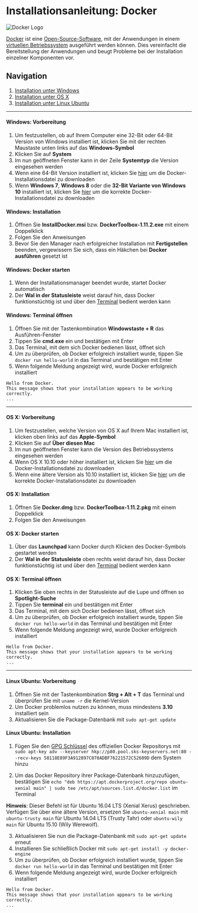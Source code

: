 # Installationsanleitung: Docker

![Docker Logo](https://upload.wikimedia.org/wikipedia/commons/7/79/Docker_%28container_engine%29_logo.png)

[Docker](https://www.docker.com) ist eine [Open-Source-Software](https://de.wikipedia.org/wiki/Open_Source), mit der Anwendungen in einem [virtuellen Betriebssystem](https://de.wikipedia.org/wiki/Virtualisierung_(Informatik)) ausgeführt werden können. Dies vereinfacht die Bereitstellung der Anwendungen und beugt Probleme bei der Installation einzelner Komponenten vor.

## Navigation
1. [Installation unter Windows](#windows-vorbereitung)
2. [Installation unter OS X](#os-x-vorbereitung)
3. [Installation unter Linux Ubuntu](#linux-ubuntu-vorbereitung)

***

#### Windows: Vorbereitung
1. Um festzustellen, ob auf Ihrem Computer eine 32-Bit oder 64-Bit Version von Windows installiert ist, klicken Sie mit der rechten Maustaste unten links auf das **Windows-Symbol**
2. Klicken Sie auf **System**
3. Im nun geöffneten Fenster kann in der Zeile **Systemtyp** die Version eingesehen werden
4. Wenn eine 64-Bit Version installiert ist, klicken Sie [hier](https://download.docker.com/win/beta/InstallDocker.msi) um die Docker-Installationsdatei zu downloaden
5. Wenn **Windows 7**, **Windows 8** oder die **32-Bit Variante von Windows 10** installiert ist, klicken Sie [hier](https://github.com/docker/toolbox/releases/download/v1.11.2/DockerToolbox-1.11.2.exe) um die korrekte Docker-Installationsdatei zu downloaden

#### Windows: Installation
1. Öffnen Sie **InstallDocker.msi** bzw. **DockerToolbox-1.11.2.exe** mit einem Doppelklick
2. Folgen Sie den Anweisungen
3. Bevor Sie den Manager nach erfolgreicher Installation mit **Fertigstellen** beenden, vergewissern Sie sich, dass ein Häkchen bei **Docker ausführen** gesetzt ist

#### Windows: Docker starten
1. Wenn der Installationsmanager beendet wurde, startet Docker automatisch
2. Der **Wal in der Statusleiste** weist darauf hin, dass Docker funktionstüchtig ist und über den [Terminal](https://de.wikipedia.org/wiki/Terminal_(Computer)) bedient werden kann

#### Windows: Terminal öffnen
1. Öffnen Sie mit der Tastenkombination **Windowstaste + R** das Ausführen-Fenster
2. Tippen Sie **cmd.exe** ein und bestätigen mit Enter
3. Das Terminal, mit dem sich Docker bedienen lässt, öffnet sich
4. Um zu überprüfen, ob Docker erfolgreich installiert wurde, tippen Sie `docker run hello-world` in das Terminal und bestätigen mit Enter
5. Wenn folgende Meldung angezeigt wird, wurde Docker erfolgreich installiert

~~~
Hello from Docker.
This message shows that your installation appears to be working correctly.
...
~~~

***

#### OS X: Vorbereitung
1. Um festzustellen, welche Version von OS X auf Ihrem Mac installiert ist, klicken oben links auf das **Apple-Symbol**
2. Klicken Sie auf **Über diesen Mac**
3. Im nun geöffneten Fenster kann die Version des Betriebssystems eingesehen werden
4. Wenn OS X 10.10 oder höher installiert ist, klicken Sie [hier](https://download.docker.com/mac/beta/Docker.dmg) um die Docker-Installationsdatei zu downloaden
5. Wenn eine ältere Version als 10.10 installiert ist, klicken Sie [hier](https://github.com/docker/toolbox/releases/download/v1.11.2/DockerToolbox-1.11.2.pkg) um die korrekte Docker-Installationsdatei zu downloaden

#### OS X: Installation
1. Öffnen Sie **Docker.dmg** bzw. **DockerToolbox-1.11.2.pkg** mit einem Doppelklick
2. Folgen Sie den Anweisungen

#### OS X: Docker starten
1. Über das **Launchpad** kann Docker durch Klicken des Docker-Symbols gestartet werden
2. Der **Wal in der Statusleiste** oben rechts weist darauf hin, dass Docker funktionstüchtig ist und über den [Terminal](https://de.wikipedia.org/wiki/Terminal_(Computer)) bedient werden kann

#### OS X: Terminal öffnen
1. Klicken Sie oben rechts in der Statusleiste auf die Lupe und öffnen so **Spotlight-Suche**
2. Tippen Sie **terminal** ein und bestätigen mit Enter
3. Das Terminal, mit dem sich Docker bedienen lässt, öffnet sich
4. Um zu überprüfen, ob Docker erfolgreich installiert wurde, tippen Sie `docker run hello-world` in das Terminal und bestätigen mit Enter
5. Wenn folgende Meldung angezeigt wird, wurde Docker erfolgreich installiert

~~~
Hello from Docker.
This message shows that your installation appears to be working correctly.
...
~~~

***

#### Linux Ubuntu: Vorbereitung
1. Öffnen Sie mit der Tastenkombination **Strg + Alt + T** das Terminal und überprüfen Sie mit `uname -r` die Kernel-Version
2. Um Docker problemlos nutzen zu können, muss mindestens **3.10** installiert sein
3. Aktualisieren Sie die Package-Datenbank mit `sudo apt-get update`

#### Linux Ubuntu: Installation
1. Fügen Sie den [GPG Schlüssel](https://de.wikipedia.org/wiki/GNU_Privacy_Guard) des offiziellen Docker Repositorys mit `sudo apt-key adv --keyserver hkp://p80.pool.sks-keyservers.net:80 --recv-keys 58118E89F3A912897C070ADBF76221572C52609D` dem System hinzu

2. Um das Docker Repository ihrer Package-Datenbank hinzuzufügen, bestätigen Sie `echo "deb https://apt.dockerproject.org/repo ubuntu-xenial main" | sudo tee /etc/apt/sources.list.d/docker.list` im Terminal

**Hinweis**: Dieser Befehl ist für Ubuntu 16.04 LTS (Xenial Xerus) geschrieben. Verfügen Sie über eine ältere Version, ersetzen Sie `ubuntu-xenial main` mit `ubuntu-trusty main` für Ubuntu 14.04 LTS (Trusty Tahr) oder `ubuntu-wily main` für Ubuntu 15.10 (Wily Werewolf).

3. Aktualisieren Sie nun die Package-Datenbank mit `sudo apt-get update` erneut
4. Installieren Sie schließlich Docker mit `sudo apt-get install -y docker-engine`
5. Um zu überprüfen, ob Docker erfolgreich installiert wurde, tippen Sie `docker run hello-world` in das Terminal und bestätigen mit Enter
6. Wenn folgende Meldung angezeigt wird, wurde Docker erfolgreich installiert

~~~
Hello from Docker.
This message shows that your installation appears to be working correctly.
...
~~~
